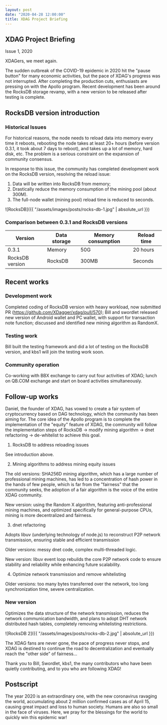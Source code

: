```yaml
---
layout: post
date: "2020-04-28 12:00:00"
title: XDAG Project Briefing
---
```


## XDAG Project Briefing
Issue 1, 2020

XDAGers, we meet again.

The sudden outbreak of the COVID-19 epidemic in 2020 hit the "pause button" for many economic activities, but the pace of XDAG's progress was not interrupted. After completing the production cuts, enthusiasts are pressing on with the Apollo program. Recent development has been around the RocksDB storage revamp, with a new version to be released after testing is complete.

## RocksDB version introduction

### Historical Issues

For historical reasons, the node needs to reload data into memory every time it reboots, rebooting the node takes at least 20+ hours (before version 0.3.1, it took about 7 days to reboot), and takes up a lot of memory, hard disk, etc. The problem is a serious constraint on the expansion of community consensus.

In response to this issue, the community has completed development work on the RocksDB version, resolving the reload issue:

1. Data will be written into RocksDB from memory;
2. Drastically reduce the memory consumption of the mining pool (about 300M).
3. The full-node wallet (mining pool) reload time is reduced to seconds.

![RocksDB]({{ "/assets/images/posts/rocks-db-1.jpg" | absolute_url  }})
### Comparison between 0.3.1 and RocksDB versions

| Version | Data storage  | Memory consumption | Reload time |
| --- | --- | --- | --- |
| 0.3.1   | Memory | 50G | 20 hours |
| RocksDB version | RocksDB | 300MB | Seconds |

## Recent works

### Development work
Completed coding of RocksDB version with heavy workload, now submitted PR (https://github.com/XDagger/xdag/pull/570); Bill and swordlet released new version of Android wallet and PC wallet, with support for transaction note function; discussed and identified new mining algorithm as RandomX.

### Testing work 
Bill built the testing framework and did a lot of testing on the RocksDB version, and kbs1 will join the testing work soon.

### Community operation
Co-working with BBX exchange to carry out four activities of XDAG; lunch on QB.COM exchange and start on board activities simultaneously.

## Follow-up works

Daniel, the founder of XDAG, has vowed to create a fair system of cryptocurrency based on DAG technology, which the community has been aiming for. The core idea of the Apollo program is to complete the implementation of the "equity" feature of XDAG, the community will follow the implementation steps of RocksDB -> modify mining algorithm -> dnet refactoring -> de-whitelist to achieve this goal.

1. RocksDB to address reloading issues

See introduction above.

2. Mining algorithms to address mining equity issues

The old versions: SHA256D mining algorithm, which has a large number of professional mining machines, has led to a concentration of hash power in the hands of few people, which is far from the "fairness" that the community seeks, the adoption of a fair algorithm is the voice of the entire XDAG community.

New version: using the Random X algorithm, featuring anti-professional mining machines, and optimized specifically for general-purpose CPUs, mining is more decentralized and fairness.

3. dnet refactoring

Adopts libuv (underlying technology of node.js) to reconstruct P2P network transmission, ensuring stable and efficient transmission

Older versions: messy dnet code, complex multi-threaded logic.

New version: libuv event loop rebuilds the core P2P network code to ensure stability and reliability while enhancing future scalability.

4. Optimize network transmission and remove whitelisting

Older versions: too many bytes transferred over the network, too long synchronization time, severe centralization.

### New version
Optimizes the data structure of the network transmission, reduces the network communication bandwidth, and plans to adopt DHT network distributed hash tables, completely removing whitelisting restrictions.

![RocksDB 2]({{ "/assets/images/posts/rocks-db-2.jpg" | absolute_url  }})

The XDAG fans are never gone, the pace of progress never stops, and XDAG is destined to continue the road to decentralization and eventually reach the "other side" of fairness...

Thank you to Bill, Swordlet, kbs1, the many contributors who have been quietly contributing, and to you who are following XDAG!

## Postscript

The year 2020 is an extraordinary one, with the new coronavirus ravaging the world, accumulating about 2 million confirmed cases as of April 15, causing great impact and loss to human society. Humans are also so small in the face of viruses. Here, we pray for the blessings for the world to quickly win this epidemic war!
